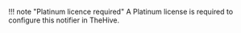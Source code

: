 !!! note "Platinum licence required"
    A Platinum license is required to configure this notifier in TheHive.